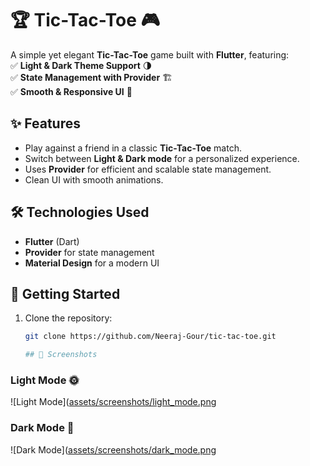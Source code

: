 # 🏆 Tic-Tac-Toe 🎮  

A simple yet elegant **Tic-Tac-Toe** game built with **Flutter**, featuring:  
✅ **Light & Dark Theme Support** 🌗  
✅ **State Management with Provider** 🏗️  
✅ **Smooth & Responsive UI** 📱  

## ✨ Features  
- Play against a friend in a classic **Tic-Tac-Toe** match.  
- Switch between **Light & Dark mode** for a personalized experience.  
- Uses **Provider** for efficient and scalable state management.  
- Clean UI with smooth animations.  

## 🛠️ Technologies Used  
- **Flutter** (Dart)  
- **Provider** for state management  
- **Material Design** for a modern UI  

## 🚀 Getting Started  
1. Clone the repository:  
   ```bash
   git clone https://github.com/Neeraj-Gour/tic-tac-toe.git

   ## 📸 Screenshots

### Light Mode 🌞
![Light Mode]([assets/screenshots/light_mode.png](https://drive.google.com/file/d/1wcQ-0StfMnPgsmVO4yq0afzRJxtIlwDb/view?usp=drivesdk)

### Dark Mode 🌙
![Dark Mode]([assets/screenshots/dark_mode.png](https://drive.google.com/file/d/1wk17mGfS8neuP7wxHjeQZutMYHmdf0Lu/view?usp=drivesdk)

